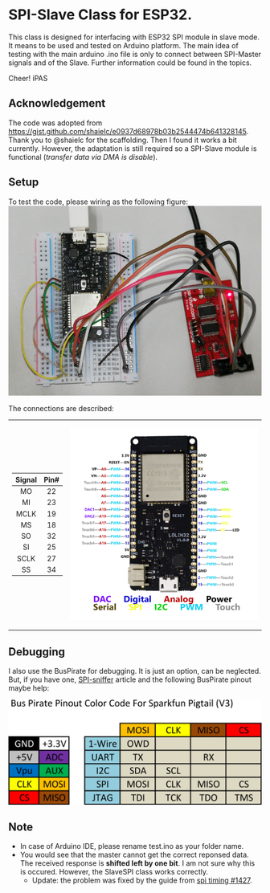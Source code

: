 # SPI-Slave Class for ESP32.

This class is designed for interfacing with ESP32 SPI module in slave mode.
It means to be used and tested on Arduino platform.
The main idea of testing with the main arduino .ino file 
    is only to connect between SPI-Master signals and of the Slave.
Further information could be found in the topics.

Cheer!
iPAS


## Acknowledgement

The code was adopted from https://gist.github.com/shaielc/e0937d68978b03b2544474b641328145.
Thank you to @shaielc for the scaffolding.
Then I found it works a bit currently.
However, the adaptation is still required so a SPI-Slave module is functional
(_transfer data via DMA is disable_).


## Setup

To test the code, please wiring as the following figure:
![wriing](figure/connection.jpg)

The connections are described:

<table> <tr><td>

| Signal | Pin# |
|:------:|:----:|
| MO     | 22   |
| MI     | 23   |
| MCLK   | 19   |
| MS     | 18   |
| SO     | 32   |
| SI     | 25   |
| SCLK   | 27   |
| SS     | 34   |

<td>

![lolin32](figure/lolin32.png)

</tr></table>


## Debugging

I also use the BusPirate for debugging.
It is just an option, can be neglected.
But, if you have one, 
    [SPI-sniffer](
    http://dangerousprototypes.com/docs/Bus_Pirate_binary_SPI_sniffer_utility) 
    article and the following BusPirate pinout maybe help:

![buspirate pinout](figure/buspirate.png)


## Note 

* In case of Arduino IDE, please rename test.ino as your folder name.
* You would see that the master cannot get the correct reponsed data.
    The received response is __shifted left by one bit__. 
    I am not sure why this is occured.
    However, the SlaveSPI class works correctly.
    * Update: the problem was fixed by the guide from [spi timing #1427](
    https://github.com/espressif/arduino-esp32/issues/1427).
